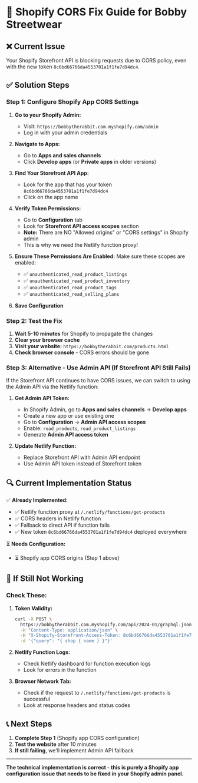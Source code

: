 # 🔧 Shopify CORS Fix Guide for Bobby Streetwear

## ❌ Current Issue
Your Shopify Storefront API is blocking requests due to CORS policy, even with the new token `8c6bd66766da4553701a1f1fe7d94dc4`.

## ✅ Solution Steps

### Step 1: Configure Shopify App CORS Settings

1. **Go to your Shopify Admin:**
   - Visit: `https://bobbytherabbit.com.myshopify.com/admin`
   - Log in with your admin credentials

2. **Navigate to Apps:**
   - Go to **Apps and sales channels**
   - Click **Develop apps** (or **Private apps** in older versions)

3. **Find Your Storefront API App:**
   - Look for the app that has your token `8c6bd66766da4553701a1f1fe7d94dc4`
   - Click on the app name

4. **Verify Token Permissions:**
   - Go to **Configuration** tab
   - Look for **Storefront API access scopes** section
   - **Note:** There are NO "Allowed origins" or "CORS settings" in Shopify admin
   - This is why we need the Netlify function proxy!

5. **Ensure These Permissions Are Enabled:**
   Make sure these scopes are enabled:
   - ✅ `unauthenticated_read_product_listings`
   - ✅ `unauthenticated_read_product_inventory`
   - ✅ `unauthenticated_read_product_tags`
   - ✅ `unauthenticated_read_selling_plans`

6. **Save Configuration**

### Step 2: Test the Fix

1. **Wait 5-10 minutes** for Shopify to propagate the changes
2. **Clear your browser cache**
3. **Visit your website:** `https://bobbytherabbit.com/products.html`
4. **Check browser console** - CORS errors should be gone

### Step 3: Alternative - Use Admin API (If Storefront API Still Fails)

If the Storefront API continues to have CORS issues, we can switch to using the Admin API via the Netlify function:

1. **Get Admin API Token:**
   - In Shopify Admin, go to **Apps and sales channels** → **Develop apps**
   - Create a new app or use existing one
   - Go to **Configuration** → **Admin API access scopes**
   - Enable: `read_products`, `read_product_listings`
   - Generate **Admin API access token**

2. **Update Netlify Function:**
   - Replace Storefront API with Admin API endpoint
   - Use Admin API token instead of Storefront token

## 🔍 Current Implementation Status

✅ **Already Implemented:**
- ✅ Netlify function proxy at `/.netlify/functions/get-products`
- ✅ CORS headers in Netlify function
- ✅ Fallback to direct API if function fails
- ✅ New token `8c6bd66766da4553701a1f1fe7d94dc4` deployed everywhere

⏳ **Needs Configuration:**
- ⏳ Shopify app CORS origins (Step 1 above)

## 🚨 If Still Not Working

### Check These:

1. **Token Validity:**
   ```bash
   curl -X POST \
     https://bobbytherabbit.com.myshopify.com/api/2024-01/graphql.json \
     -H "Content-Type: application/json" \
     -H "X-Shopify-Storefront-Access-Token: 8c6bd66766da4553701a1f1fe7d94dc4" \
     -d '{"query": "{ shop { name } }"}'
   ```

2. **Netlify Function Logs:**
   - Check Netlify dashboard for function execution logs
   - Look for errors in the function

3. **Browser Network Tab:**
   - Check if the request to `/.netlify/functions/get-products` is successful
   - Look at response headers and status codes

## 📞 Next Steps

1. **Complete Step 1** (Shopify app CORS configuration)
2. **Test the website** after 10 minutes
3. **If still failing**, we'll implement Admin API fallback

---

**The technical implementation is correct - this is purely a Shopify app configuration issue that needs to be fixed in your Shopify admin panel.**